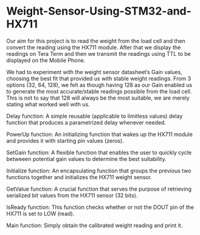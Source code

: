 # Weight-Sensor-Using-STM32-and-HX711

Our aim for this project is to read the weight from the load cell and then convert the reading using the HX711 module. After that we display the readings on Tera Term and then we transmit the readings using TTL to be displayed on the Mobile Phone.

We had to experiment with the weight sensor datasheet’s Gain values, choosing the best fit that provided us with stable weight readings. From 3 options (32, 64, 128), we felt as though having 128 as our Gain enabled us to generate the most accurate/stable readings possible from the load cell. This is not to say that 128 will always be the most suitable, we are merely stating what worked well with us.

Delay function: A simple reusable (applicable to limitless values) delay function that produces a parametrized delay whenever needed.

PowerUp function: An initializing function that wakes up the HX711 module and provides it with starting pin values (zeros).

SetGain function: A flexible function that enables the user to quickly cycle betweeen potential gain values to determine the best suitability.

Initialize function: An encapsulating function that groups the previous two functions together and initializes the HX711 weight sensor.

GetValue function: A crucial function that serves the purpose of retrieving serialized bit values from the HX711 sensor (32 bits).

IsReady function: This function checks whether or not the DOUT pin of the HX711 is set to LOW (read).

Main function: Simply obtain the calibrated weight reading and print it.
